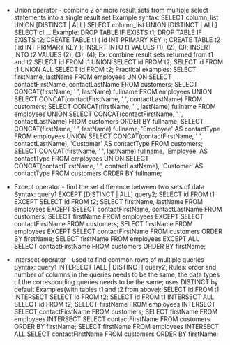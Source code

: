 - Union operator - combine 2 or more result sets from multiple select statements into a single result set
  Example syntax:
  SELECT column_list UNION [DISTINCT | ALL] SELECT column_list UNION [DISTINCT | ALL] SELECT cl ...
  Example:
  DROP TABLE IF EXISTS t1;
  DROP TABLE IF EXISTS t2;
  CREATE TABLE t1 (
  id INT PRIMARY KEY
  );
  CREATE TABLE t2 (
  id INT PRIMARY KEY
  );
  INSERT INTO t1 VALUES (1), (2), (3);
  INSERT INTO t2 VALUES (2), (3), (4);
  Ex: combine result sets returned from t1 and t2
  SELECT id FROM t1 UNION SELECT id FROM t2;
  SELECT id FROM t1 UNION ALL SELECT id FROM t2;
  Practical examples:
  SELECT firstName, lastName FROM employees UNION SELECT contactFirstName, contactLastName
  FROM customers;
  SELECT CONCAT(firstName, ' ', lastName) fullname FROM employees UNION SELECT
  CONCAT(contactFirstName, ' ', contactLastName) FROM customers;
  SELECT CONCAT(firstName, ' ', lastName) fullname FROM employees UNION SELECT
  CONCAT(contactFirstName, ' ', contactLastName) FROM customers ORDER BY fullname;
  SELECT CONCAT(firstName, ' ', lastName) fullname, 'Employee' AS contactType FROM employees
  UNION SELECT CONCAT(contactFirstName, ' ', contactLastName), 'Customer' AS contactType
  FROM customers;
  SELECT CONCAT(firstName, ' ', lastName) fullname, 'Employee' AS contactType FROM employees
  UNION SELECT CONCAT(contactFirstName, ' ', contactLastName), 'Customer' AS contactType
  FROM customers ORDER BY fullname;

- Except operator - find the set difference between two sets of data
  Syntax: query1 EXCEPT [DISTINCT | ALL] query2;
  SELECT id FROM t1 EXCEPT SELECT id FROM t2;
  SELECT firstName, lastName FROM employees EXCEPT SELECT contactFirstName, contactLastName
  FROM customers;
  SELECT firstName FROM employees EXCEPT SELECT contactFirstName FROM customers;
  SELECT firstName FROM employees EXCEPT SELECT contactFirstName FROM customers ORDER BY firstName;
  SELECT firstName FROM employees EXCEPT ALL SELECT contactFirstName FROM customers ORDER BY firstName;

- Intersect operator - used to find common rows of multiple queries
  Syntax: query1 INTERSECT [ALL | DISTINCT] query2;
  Rules: order and number of columns in the queries needs to be the same; the data types of the corresponding queries needs to be the same; uses DISTINCT by default
  Examples(with tables t1 and t2 from above):
  SELECT id FROM t1 INTERSECT SELECT id FROM t2;
  SELECT id FROM t1 INTERSECT ALL SELECT id FROM t2;
  SELECT firstName FROM employees INTERSECT SELECT contactFirstName FROM customers;
  SELECT firstName FROM employees INTERSECT SELECT contactFirstName FROM customers ORDER BY firstName;
  SELECT firstName FROM employees INTERSECT ALL SELECT contactFirstName FROM customers ORDER BY firstName;
